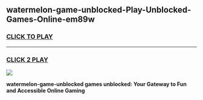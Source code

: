 
## watermelon-game-unblocked-Play-Unblocked-Games-Online-em89w
<h3>
<a href="https://premium76.site?title=watermelon-game-unblocked&ref=25A">CLICK TO PLAY</a></h3>
<hr>

<h3>
<a href="https://premium76.site?title=watermelon-game-unblocked&ref=25A">CLICK 2 PLAY</a>
  
</h3>

<a href="https://premium76.site?title=watermelon-game-unblocked&ref=25A"><img src="https://clearcache.store/games.png"></a>


**watermelon-game-unblocked games unblocked: Your Gateway to Fun and Accessible Online Gaming**

